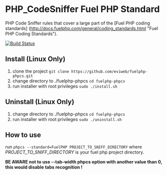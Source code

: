 PHP_CodeSniffer Fuel PHP Standard
=================================
    
PHP Code Sniffer rules that cover a large part of the [Fuel PHP coding standards]
(http://docs.fuelphp.com/general/coding_standards.html "Fuel PHP Coding Standards").
    
[![Build Status](https://travis-ci.org/eviweb/fuelphp-phpcs.png?branch=master)](https://travis-ci.org/eviweb/fuelphp-phpcs)
    
Install (Linux Only)
-------------------- 
1. clone the project ``git clone https://github.com/eviweb/fuelphp-phpcs.git``    
2. change directory to ./fuelphp-phpcs ``cd fuelphp-phpcs``    
3. run installer with root privileges ``sudo ./install.sh``    
    
Uninstall (Linux Only)
----------------------
1. change directory to ./fuelphp-phpcs ``cd fuelphp-phpcs``    
2. run installer with root privileges ``sudo ./uninstall.sh``    
    
How to use
----------
run ``phpcs --standard=FuelPHP PROJECT_TO_SNIFF_DIRECTORY`` where 
_PROJECT_TO_SNIFF_DIRECTORY_ is your fuel php project directory.     
    
**BE AWARE not to use --tab-width phpcs option with another value than 0, 
this would disable tabs recognition !**    
